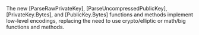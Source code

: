 The new [ParseRawPrivateKey], [ParseUncompressedPublicKey], [PrivateKey.Bytes],
and [PublicKey.Bytes] functions and methods implement low-level encodings,
replacing the need to use crypto/elliptic or math/big functions and methods.
